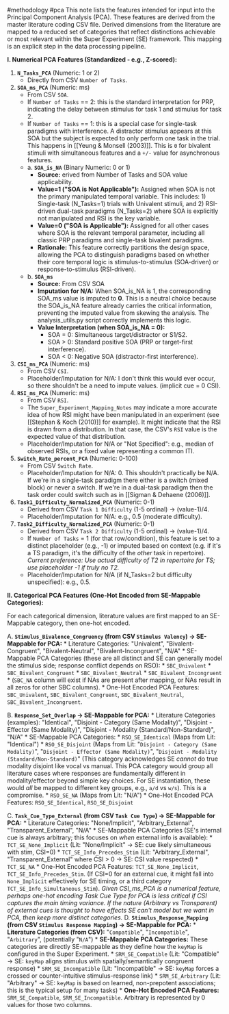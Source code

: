 #methodology #pca 
This note lists the features intended for input into the Principal Component Analysis (PCA). These features are derived from the master literature coding CSV file. Derived dimensions from the literature are mapped to a reduced set of categories that reflect distinctions achievable or most relevant within the Super Experiment (SE) framework. This mapping is an explicit step in the data processing pipeline.

**I. Numerical PCA Features (Standardized - e.g., Z-scored):**

1.  **`N_Tasks_PCA`** (Numeric: 1 or 2)
    *   Directly from CSV `Number of Tasks`.
2.  **`SOA_ms_PCA`** (Numeric: ms)
    *   From CSV `SOA`.
    * If `Number of Tasks` == 2: this is the standard interpretation for PRP, indicating the delay between stimulus for task 1 and stimulus for task 2.
    *  If `Number of Tasks` == 1: this is a special case for single-task paradigms with interference. A distractor stimulus appears at this SOA but the subject is expected to only perform one task in the trial. This happens in [[Yeung & Monsell (2003)]]. This is `0` for bivalent stimuli with simultaneous features and a `+/-` value for asynchronous features.
	* a. **`SOA_is_NA`** (Binary Numeric: 0 or 1)
	    - **Source:** erived from Number of Tasks and SOA value applicability.
	    - **Value=1 ("SOA is Not Applicable"):** Assigned when SOA is not the primary manipulated temporal variable. This includes: 1) Single-task (N_Tasks=1) trials with Univalent stimuli, and 2) RSI-driven dual-task paradigms (N_Tasks=2) where SOA is explicitly not manipulated and RSI is the key variable.
	    - **Value=0 ("SOA is Applicable"):** Assigned for all other cases where SOA is the relevant temporal parameter, including all classic PRP paradigms and single-task bivalent paradigms.
	    - **Rationale:** This feature correctly partitions the design space, allowing the PCA to distinguish paradigms based on whether their core temporal logic is stimulus-to-stimulus (SOA-driven) or response-to-stimulus (RSI-driven).
    - b. **`SOA_ms`**
	    - **Source:** From CSV SOA
	    - **Imputation for N/A:** When SOA_is_NA is 1, the corresponding SOA_ms value is imputed to **0**. This is a neutral choice because the SOA_is_NA feature already carries the critical information, preventing the imputed value from skewing the analysis. The analysis_utils.py script correctly implements this logic.
	    - **Value Interpretation (when SOA_is_NA = 0):**
		    - SOA = 0: Simultaneous target/distractor or S1/S2.
		    - SOA > 0: Standard positive SOA (PRP or target-first interference).
			* SOA < 0: Negative SOA (distractor-first interference).
3.  **`CSI_ms_PCA`** (Numeric: ms)
    *   From CSV `CSI`.
    *   Placeholder/Imputation for N/A: I don't think this would ever occur, so there shouldn't be a need to impute values. (implicit cue = 0 CSI).
4.  **`RSI_ms_PCA`** (Numeric: ms)
    * From CSV `RSI`.
    * The `Super_Experiment_Mapping_Notes` may indicate a more accurate idea of how RSI might have been manipulated in an experiment (see [[Stephan & Koch (2010)]] for example). It might indicate that the RSI is drawn from a distribution. In that case, the CSV's `RSI` value is the expected value of that distribution.
    * Placeholder/Imputation for N/A or "Not Specified": e.g., median of observed RSIs, or a fixed value representing a common ITI.
5.  **`Switch_Rate_percent_PCA`** (Numeric: 0-100)
    *   From CSV `Switch Rate`.
    *   Placeholder/Imputation for N/A: 0. This shouldn't practically be N/A. If we're in a single-task paradigm there either is a switch (mixed block) or never a switch. If we're in a dual-task paradigm then the task order could switch such as in [[Sigman & Dehaene (2006)]].
6.  **`Task1_Difficulty_Normalized_PCA`** (Numeric: 0-1)
    *   Derived from CSV `Task 1 Difficulty` (1-5 ordinal) -> (value-1)/4.
    *   Placeholder/Imputation for N/A: e.g., 0.5 (moderate difficulty).
7.  **`Task2_Difficulty_Normalized_PCA`** (Numeric: 0-1)
    *   Derived from CSV `Task 2 Difficulty` (1-5 ordinal) -> (value-1)/4.
    *   If `Number of Tasks` = 1 (for that row/condition), this feature is set to a distinct placeholder (e.g., -1) or imputed based on context (e.g. if it's a TS paradigm, it's the difficulty of the *other* task in repertoire). *Current preference: Use actual difficulty of T2 in repertoire for TS; use placeholder -1 if truly no T2.*
    *   Placeholder/Imputation for N/A (if N_Tasks=2 but difficulty unspecified): e.g., 0.5.

**II. Categorical PCA Features (One-Hot Encoded from SE-Mappable Categories):**

For each categorical dimension, literature values are first mapped to an SE-Mappable category, then one-hot encoded.

A.  **`Stimulus_Bivalence_Congruency` (from CSV `Stimulus Valency`) -> SE-Mappable for PCA:**
    *   Literature Categories: "Univalent", "Bivalent-Congruent", "Bivalent-Neutral", "Bivalent-Incongruent", "N/A"
    *   SE-Mappable PCA Categories (these are all distinct and SE can generally model the stimulus side; response conflict depends on RSO):
        *   `SBC_Univalent`
        *   `SBC_Bivalent_Congruent`
        *   `SBC_Bivalent_Neutral`
        *   `SBC_Bivalent_Incongruent`
        *   (`SBC_NA` column will exist if NAs are present after mapping, or NAs result in all zeros for other SBC columns).
    *   One-Hot Encoded PCA Features: `SBC_Univalent`, `SBC_Bivalent_Congruent`, `SBC_Bivalent_Neutral`, `SBC_Bivalent_Incongruent`.

B.  **`Response_Set_Overlap` -> SE-Mappable for PCA:**
    *   Literature Categories (examples): "Identical", "Disjoint - Category (Same Modality)", "Disjoint - Effector (Same Modality)", "Disjoint - Modality (Standard/Non-Standard)", "N/A"
    *   SE-Mappable PCA Categories:
        *  `RSO_SE_Identical` (Maps from Lit: "Identical")
        *  `RSO_SE_Disjoint` (Maps from Lit: "`Disjoint - Category (Same Modality)`", "`Disjoint - Effector (Same Modality)`", "`Disjoint - Modality (Standard/Non-Standard)`" (This category acknowledges SE *cannot* do true modality disjoint like vocal vs manual. This PCA category would group all literature cases where responses are fundamentally different in modality/effector beyond simple key choices. For SE instantiation, these would *all* be mapped to different key groups, e.g., `a/d` vs `w/s`). This is a compromise.
        *  `RSO_SE_NA` (Maps from Lit: "N/A")
    *   One-Hot Encoded PCA Features: `RSO_SE_Identical`, `RSO_SE_Disjoint`

C.  **`Task_Cue_Type_External` (from CSV `Task Cue Type`) -> SE-Mappable for PCA:**
    *   Literature Categories: "None/Implicit", "Arbitrary_External", "Transparent_External", "N/A"
    *   SE-Mappable PCA Categories (SE's internal cue is always arbitrary; this focuses on *when* external info is available):
        *   `TCT_SE_None_Implicit` (Lit: "None/Implicit" -> SE: cue likely simultaneous with stim, CSI=0)
        *   `TCT_SE_Info_Precedes_Stim` (Lit: "Arbitrary_External", "Transparent_External" where CSI > 0 -> SE: CSI value respected)
        *   `TCT_SE_NA`
    *   One-Hot Encoded PCA Features: `TCT_SE_None_Implicit`, `TCT_SE_Info_Precedes_Stim`. (If CSI=0 for an external cue, it might fall into `None_Implicit` effectively for SE timing, or a third category `TCT_SE_Info_Simultaneous_Stim`).
        *Given CSI_ms_PCA is a numerical feature, perhaps one-hot encoding Task Cue Type for PCA is less critical if CSI captures the main timing variance. If the *nature* (Arbitrary vs Transparent) of external cues is thought to have effects SE can't model but we want in PCA, then keep more distinct categories.*
D.  **`Stimulus_Response_Mapping` (from CSV `Stimulus Response Mapping`) -> SE-Mappable for PCA:**
    *   **Literature Categories (from CSV):** "`Compatible`", "`Incompatible`", "`Arbitrary`", (potentially "`N/A`")
    *   **SE-Mappable PCA Categories:** These categories are directly SE-mappable as they define how the `keyMap` is configured in the Super Experiment.
        *   `SRM_SE_Compatible` (Lit: "Compatible" -> SE: `keyMap` aligns stimulus with spatially/semantically congruent response)
        *   `SRM_SE_Incompatible` (Lit: "Incompatible" -> SE: `keyMap` forces a crossed or counter-intuitive stimulus-response link)
        *   `SRM_SE_Arbitrary` (Lit: "Arbitrary" -> SE: `keyMap` is based on learned, non-prepotent associations; this is the typical setup for many tasks)
    *   **One-Hot Encoded PCA Features:** `SRM_SE_Compatible`, `SRM_SE_Incompatible`. Arbitrary is represented by 0 values for those two columns.